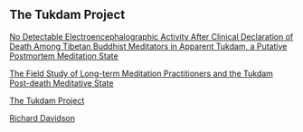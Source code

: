 ## The Tukdam Project
[No Detectable Electroencephalographic Activity After Clinical Declaration of Death Among Tibetan Buddhist Meditators in Apparent Tukdam, a Putative Postmortem Meditation State](https://www.frontiersin.org/journals/psychology/articles/10.3389/fpsyg.2020.599190/full)


[The Field Study of Long-term Meditation Practitioners and the Tukdam Post-death Meditative State](https://centerhealthyminds.org/science/studies/the-field-study-of-long-term-meditation-practitioners)

[The Tukdam Project](https://docs.google.com/document/d/1pyvdA7Af9JzLmZvlf14_3KuTUybV948nEy0SmgcW2GQ/edit?tab=t.0)

[Richard Davidson](https://www.youtube.com/results?search_query=richard+davidson)
